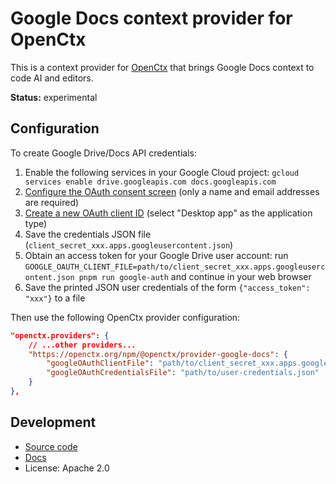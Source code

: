 # Google Docs context provider for OpenCtx

This is a context provider for [OpenCtx](https://openctx.org) that brings Google Docs context to code AI and editors.

**Status:** experimental

## Configuration

To create Google Drive/Docs API credentials:

1. Enable the following services in your Google Cloud project: `gcloud services enable drive.googleapis.com docs.googleapis.com`
1. [Configure the OAuth consent screen](https://console.cloud.google.com/apis/credentials/consent) (only a name and email addresses are required)
1. [Create a new OAuth client ID](https://console.cloud.google.com/apis/credentials/oauthclient) (select "Desktop app" as the application type)
1. Save the credentials JSON file (`client_secret_xxx.apps.googleusercontent.json`)
1. Obtain an access token for your Google Drive user account: run `GOOGLE_OAUTH_CLIENT_FILE=path/to/client_secret_xxx.apps.googleusercontent.json pnpm run google-auth` and continue in your web browser
1. Save the printed JSON user credentials of the form `{"access_token": "xxx"}` to a file

Then use the following OpenCtx provider configuration:

```json
"openctx.providers": {
    // ...other providers...
    "https://openctx.org/npm/@openctx/provider-google-docs": {
        "googleOAuthClientFile": "path/to/client_secret_xxx.apps.googleusercontent.json",
        "googleOAuthCredentialsFile": "path/to/user-credentials.json"
    }
},
```


## Development

- [Source code](https://sourcegraph.com/github.com/sourcegraph/openctx/-/tree/provider/google-docs)
- [Docs](https://openctx.org/docs/providers/google-docs)
- License: Apache 2.0
